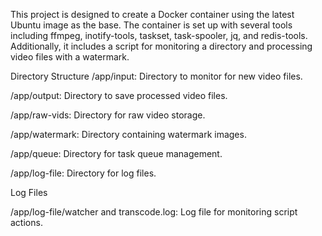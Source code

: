 This project is designed to create a Docker container using the latest Ubuntu image as the base. The container is set up with several tools including ffmpeg, inotify-tools, taskset, task-spooler, jq, and redis-tools. Additionally, it includes a script for monitoring a directory and processing video files with a watermark.


Directory Structure
/app/input: Directory to monitor for new video files.

/app/output: Directory to save processed video files.

/app/raw-vids: Directory for raw video storage.

/app/watermark: Directory containing watermark images.

/app/queue: Directory for task queue management.

/app/log-file: Directory for log files.

Log Files

/app/log-file/watcher and transcode.log: Log file for monitoring script actions.

